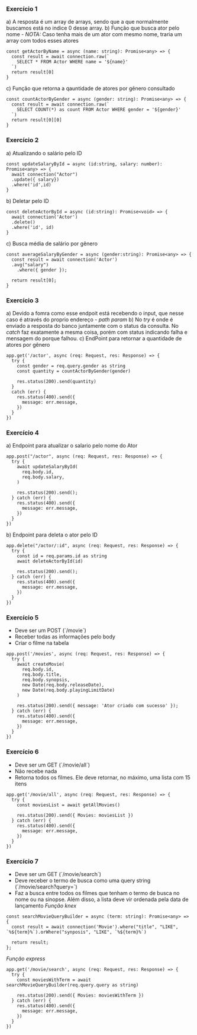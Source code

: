 ### Exercício 1
a) A resposta é um array de arrays, sendo que a que normalmente buscamos está no indice 0 desse array.
b) Função que busca ator pelo nome - *NOTA:* Caso tenha mais de um ator com mesmo nome, traria um array com todos esses atores
```
const getActorByName = async (name: string): Promise<any> => {
  const result = await connection.raw(`
    SELECT * FROM Actor WHERE name = '${name}'
  `)
  return result[0]
}
```
c) Função que retorna a qauntidade de atores por gênero consultado
```
const countActorByGender = async (gender: string): Promise<any> => {
  const result = await connection.raw(`
    SELECT COUNT(*) as count FROM Actor WHERE gender = '${gender}'
  `)
  return result[0][0]
}
```

### Exercício 2
a) Atualizando o salário pelo ID
```
const updateSalaryById = async (id:string, salary: number): Promise<any> => {
  await connection("Actor")
  .update({ salary})
  .where('id',id)
}
```
b) Deletar pelo ID
```
const deleteActorById = async (id:string): Promise<void> => {
  await connection('Actor')
  .delete()
  .where('id', id)
}
```
c) Busca média de salário por gênero
```
const averageSalaryByGender = async (gender:string): Promise<any> => {
  const result = await connection('Actor')
  .avg("salary")
    .where({ gender });

  return result[0];
}
```

### Exercício 3
a) Devido a fomra como esse endpoit está recebendo o input, que nesse caso é através do proprio endereço - *path param*
b) No *try* é onde é enviado a resposta do banco juntamente com o status da consulta. No *catch* faz exatamente a mesma coisa, porém com status indicando falha e mensagem do porque falhou.
c) EndPoint para retornar a quantidade de atores por gênero
```
app.get('/actor', async (req: Request, res: Response) => {
  try {
    const gender = req.query.gender as string
    const quantity = countActorByGender(gender)

    res.status(200).send(quantity)
  }
  catch (err) {
    res.status(400).send({
      message: err.message,
    })
  }
})
```

### Exercício 4
a) Endpoint para atualizar o salario pelo nome do Ator
```
app.post("/actor", async (req: Request, res: Response) => {
  try {
    await updateSalaryById(
      req.body.id,
      req.body.salary,
    )

    res.status(200).send();
  } catch (err) {
    res.status(400).send({
      message: err.message,
    })
  }
})
```
b) Endpoint para deleta o ator pelo ID
```
app.delete("/actor/:id", async (req: Request, res: Response) => {
  try {
    const id = req.params.id as string
    await deleteActorById(id)

    res.status(200).send();
  } catch (err) {
    res.status(400).send({
      message: err.message,
    })
  }
})
```

### Exercício 5
- Deve ser um POST (\`/movie\`)
- Receber todas as informações pelo body
- Criar o filme na tabela
```
app.post('/movies', async (req: Request, res: Response) => {
  try {
    await createMovie(
      req.body.id,
      req.body.title,
      req.body.synopsis,
      new Date(req.body.releaseDate),
      new Date(req.body.playingLimitDate)
    )

    res.status(200).send({ message: 'Ator criado com sucesso' });
  } catch (err) {
    res.status(400).send({
      message: err.message,
    })
  }
})
```

### Exercício 6
- Deve ser um GET (\`/movie/all\`)
- Não recebe nada
- Retorna todos os filmes. Ele deve retornar, no máximo, uma lista com 15 itens
```
app.get('/movie/all', async (req: Request, res: Response) => {
  try {
    const moviesList = await getAllMovies()

    res.status(200).send({ Movies: moviesList })
  } catch (err) {
    res.status(400).send({
      message: err.message,
    })
  }
})
```

### Exercício 7
- Deve ser um GET (\`/movie/search\`)
- Deve receber o termo de busca como uma query string (\`/movie/search?query=\`)
- Faz a busca entre todos os filmes que tenham o termo de busca no nome ou na sinopse. Além disso, a lista deve vir ordenada pela data de lançamento
*Função knex*
```
const searchMovieQueryBuilder = async (term: string): Promise<any> => {
  const result = await connection('Movie').where("title", "LIKE", `%${term}%`).orWhere("synposis", "LIKE", `%${term}%`)

  return result;
};
```
*Função express*
```
app.get('/movie/search', async (req: Request, res: Response) => {
  try {
    const moviesWithTerm = await searchMovieQueryBuilder(req.query.query as string)

    res.status(200).send({ Movies: moviesWithTerm })
  } catch (err) {
    res.status(400).send({
      message: err.message,
    })
  }
})
```